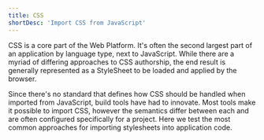 ```yaml
---
title: CSS
shortDesc: 'Import CSS from JavaScript'
---
```


CSS is a core part of the Web Platform. It's often the second largest part of an application by language type, next to JavaScript. While there are a myriad of differing approaches to CSS authorship, the end result is generally represented as a StyleSheet to be loaded and applied by the browser.

Since there's no standard that defines how CSS should be handled when imported from JavaScript, build tools have had to innovate. Most tools make it possible to import CSS, however the semantics differ between each and are often configured specifically for a project. Here we test the most common approaches for importing stylesheets into application code.
